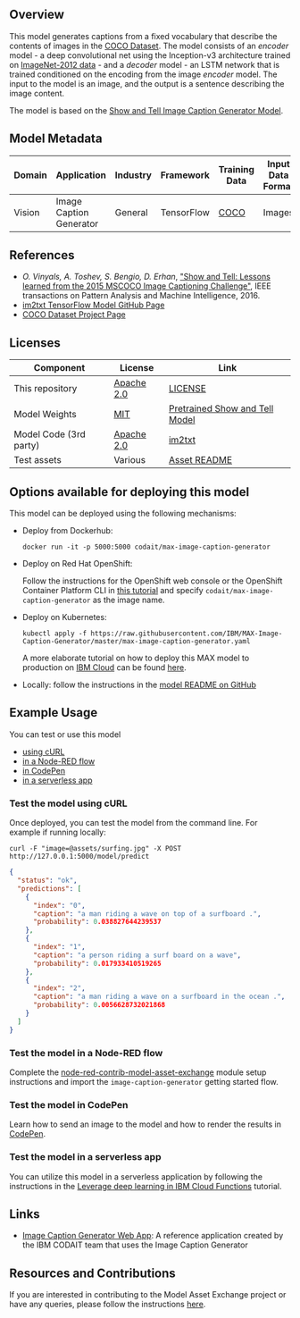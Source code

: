 ## Overview

This model generates captions from a fixed vocabulary that describe the contents of images in the [COCO Dataset](http://cocodataset.org/#home). The model consists of an _encoder_ model - a deep convolutional net using the Inception-v3 architecture trained on [ImageNet-2012 data](http://www.image-net.org/challenges/LSVRC/2012/) - and a _decoder_ model - an LSTM network that is trained conditioned on the encoding from the image _encoder_ model. The input to the model is an image, and the output is a sentence describing the image content.

The model is based on the [Show and Tell Image Caption Generator Model](https://github.com/tensorflow/models/tree/archive/research/im2txt).

## Model Metadata

| Domain | Application | Industry  | Framework | Training Data | Input Data Format |
| ------------- | --------  | -------- | --------- | --------- | -------------- |
| Vision | Image Caption Generator | General | TensorFlow | [COCO](http://cocodataset.org/#home) | Images |

## References

* _O. Vinyals, A. Toshev, S. Bengio, D. Erhan_, ["Show and Tell: Lessons learned from the 2015 MSCOCO Image Captioning Challenge"](https://arxiv.org/abs/1609.06647), IEEE transactions on Pattern Analysis and Machine Intelligence, 2016.
* [im2txt TensorFlow Model GitHub Page](https://github.com/tensorflow/models/tree/archive/research/im2txt)
* [COCO Dataset Project Page](http://cocodataset.org/#home)

## Licenses

| Component | License | Link  |
| ------------- | --------  | -------- |
| This repository | [Apache 2.0](https://www.apache.org/licenses/LICENSE-2.0) | [LICENSE](https://github.com/IBM/MAX-Image-Caption-Generator/blob/master/LICENSE) |
| Model Weights | [MIT](https://opensource.org/licenses/MIT) | [Pretrained Show and Tell Model](https://github.com/KranthiGV/Pretrained-Show-and-Tell-model) |
| Model Code (3rd party) | [Apache 2.0](https://www.apache.org/licenses/LICENSE-2.0) | [im2txt](https://github.com/tensorflow/models/tree/archive/research/im2txt) |
| Test assets | Various | [Asset README](https://github.com/IBM/MAX-Image-Caption-Generator/blob/master/assets/README.md) |

## Options available for deploying this model

This model can be deployed using the following mechanisms:

* Deploy from Dockerhub:

  ```
  docker run -it -p 5000:5000 codait/max-image-caption-generator
  ```

* Deploy on Red Hat OpenShift:

  Follow the instructions for the OpenShift web console or the OpenShift Container Platform CLI in [this tutorial](https://developer.ibm.com/tutorials/deploy-a-model-asset-exchange-microservice-on-red-hat-openshift/) and specify `codait/max-image-caption-generator` as the image name.

* Deploy on Kubernetes:

  ```
  kubectl apply -f https://raw.githubusercontent.com/IBM/MAX-Image-Caption-Generator/master/max-image-caption-generator.yaml
  ```
  A more elaborate tutorial on how to deploy this MAX model to production on [IBM Cloud](https://ibm.biz/Bdz2XM) can be found [here](http://ibm.biz/max-to-ibm-cloud-tutorial).

* Locally: follow the instructions in the [model README on GitHub](https://github.com/IBM/MAX-Image-Caption-Generator#run-locally)

## Example Usage

You can test or use this model

 - [using cURL](#test-the-model-using-curl)
 - [in a Node-RED flow](#test-the-model-in-a-node-red-flow)
 - [in CodePen](#test-the-model-in-codepen)
 - [in a serverless app](#test-the-model-in-a-serverless-app)

### Test the model using cURL

Once deployed, you can test the model from the command line. For example if running locally:

```
curl -F "image=@assets/surfing.jpg" -X POST http://127.0.0.1:5000/model/predict
```

```json
{
  "status": "ok",
  "predictions": [
    {
      "index": "0",
      "caption": "a man riding a wave on top of a surfboard .",
      "probability": 0.038827644239537
    },
    {
      "index": "1",
      "caption": "a person riding a surf board on a wave",
      "probability": 0.017933410519265
    },
    {
      "index": "2",
      "caption": "a man riding a wave on a surfboard in the ocean .",
      "probability": 0.0056628732021868
    }
  ]
}
```

### Test the model in a Node-RED flow

Complete the [node-red-contrib-model-asset-exchange](https://github.com/CODAIT/node-red-contrib-model-asset-exchange) module setup instructions and import the `image-caption-generator` getting started flow.

### Test the model in CodePen

Learn how to send an image to the model and how to render the results in [CodePen](https://codepen.io/collection/DzdpJM/#).

### Test the model in a serverless app

You can utilize this model in a serverless application by following the instructions in the [Leverage deep learning in IBM Cloud Functions](https://developer.ibm.com/tutorials/leverage-deep-learning-in-apache-openwhisk-ibm-cloud-functions/) tutorial.

## Links

* [Image Caption Generator Web App](https://github.com/IBM/MAX-Image-Caption-Generator-Web-App): A reference application created by the IBM CODAIT team that uses the Image Caption Generator

## Resources and Contributions

If you are interested in contributing to the Model Asset Exchange project or have any queries, please follow the instructions [here](https://github.com/CODAIT/max-central-repo).
